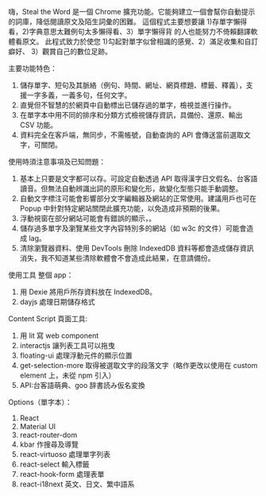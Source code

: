 嗨，Steal the Word 是一個 Chrome 擴充功能。它能夠建立一個會幫你自動提示的詞庫，降低閱讀原文及陌生詞彙的困難。
這個程式主要想要讓 1)存單字懶得看，2)字典意思太難例句太多懶得看、3）單字懶得背 的人也能努力不倚賴翻譯軟體看原文。
此程式致力於使您 1)勾起對單字似曾相識的感覺、2）滿足收集和自訂癖好、 3）觀賞自己的數位足跡。

主要功能特色：

1. 儲存單字、短句及其脈絡（例句、時間、網址、網頁標題、標籤、釋義），支援一字多義，一義多句，任何文字。
2. 直覺但不智慧的於網頁中自動標出已儲存過的單字，檢視並進行操作。
3. 在單字本中用不同的排序和分類方式檢視儲存資訊，具備份、還原、輸出 CSV 功能。
4. 資料完全在客戶端，無同步，不需帳號，自動查詢的 API 會傳送當前選取文字，可關閉。

使用時須注意事項及已知問題：

1. 基本上只要是文字都可以存。可設定自動透過 API 取得漢字日文假名、台客語讀音。但無法自動辨識出詞的原形和變化形，故變化型態只能手動調整。
2. 自動文字標注可能會影響部分文字編輯器及網站的正常使用。建議用戶也可在 Popup 中針對特定網站關閉此擴充功能，以免造成非預期的後果。
3. 浮動視窗在部分網站可能會有錯誤的顯示，。
4. 儲存過多單字及瀏覽某些文字內容特別多的網站（如 w3c 的文件）可能會造成 lag。
5. 清除瀏覽器資料、使用 DevTools 刪除 IndexedDB 資料等都會造成儲存資訊消失，我不知道某些清除軟體會不會造成此結果，在意請備份。

使用工具
整個 app：

1. 用 Dexie 將用戶所存資料放在 IndexedDB。
2. dayjs 處理日期儲存格式

Content Script 頁面工具:

1. 用 lit 寫 web component
2. interactjs 讓列表工具可以拖曳
3. floating-ui 處理浮動元件的顯示位置
4. get-selection-more 取得被選取文字的段落文字（略作更改以使用在 custom element 上，未從 npm 引入）
5. API:台客語萌典、goo 辞書読み仮名変換

Options（單字本）：

1. React
2. Material UI
3. react-router-dom
4. kbar 作搜尋及導覽
5. react-virtuoso 處理單字列表
6. react-select 輸入標籤
7. react-hook-form 處理表單
8. react-i18next 英文、日文、繁中語系
